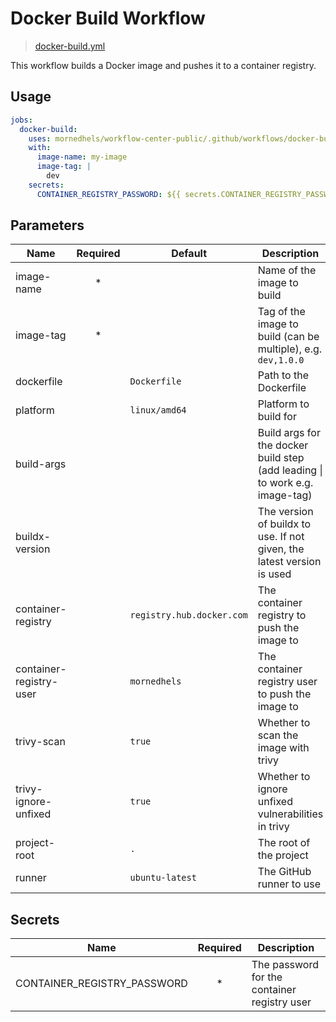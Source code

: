 # Docker Build Workflow

> [docker-build.yml](../../.github/workflows/docker-build.yml)

This workflow builds a Docker image and pushes it to a container registry.

## Usage

```yaml
jobs:
  docker-build:
    uses: mornedhels/workflow-center-public/.github/workflows/docker-build.yml@main
    with:
      image-name: my-image
      image-tag: |
        dev
    secrets:
      CONTAINER_REGISTRY_PASSWORD: ${{ secrets.CONTAINER_REGISTRY_PASSWORD }}
```

## Parameters

| Name                    | Required | Default                   | Description                                                                  |
|-------------------------|:--------:|---------------------------|------------------------------------------------------------------------------|
| image-name              |    *     |                           | Name of the image to build                                                   |
| image-tag               |    *     |                           | Tag of the image to build (can be multiple), e.g. `dev,1.0.0`                |
| dockerfile              |          | `Dockerfile`              | Path to the Dockerfile                                                       |
| platform                |          | `linux/amd64`             | Platform to build for                                                        |
| build-args              |          |                           | Build args for the docker build step (add leading \| to work e.g. image-tag) |
| buildx-version          |          |                           | The version of buildx to use. If not given, the latest version is used       |
| container-registry      |          | `registry.hub.docker.com` | The container registry to push the image to                                  |
| container-registry-user |          | `mornedhels`              | The container registry user to push the image to                             |
| trivy-scan              |          | `true`                    | Whether to scan the image with trivy                                         |
| trivy-ignore-unfixed    |          | `true`                    | Whether to ignore unfixed vulnerabilities in trivy                           |
| project-root            |          | `.`                       | The root of the project                                                      |
| runner                  |          | `ubuntu-latest`           | The GitHub runner to use                                                     |

## Secrets

| Name                        | Required | Description                                  |
|-----------------------------|:--------:|----------------------------------------------|
| CONTAINER_REGISTRY_PASSWORD |    *     | The password for the container registry user |

